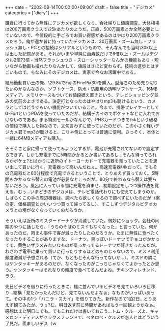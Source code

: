 +++
date = "2002-08-14T00:00:00+09:00"
draft = false
title = "デジカメ"
categories = ["diary"]
+++

鎌倉に行ってから無性にデジカメが欲しくなり、会社帰りに値段調査。大体相場は200万画素クラスで\25kあたりのようだ。正直、500万画素とか全然必要としていないので、今値段的に手ごろでお買い得感があるのはやはり200万画素クラスだろう。俺が遥か昔に持っていたデジカメは、30万画素・ズーム無し・フラッシュ無し・PCとの接続はシリアルというもので、そんなんでも当時\30k以上は出した記憶がある。それがいまや単純に画素数だけで6倍以上・ズームはデジタル2倍?3倍・当然フラッシュつき・スローシャッターなんかの機能もあり・短いながら動画も撮れたりなんかして、値段はさほど変わらず。技術の進歩とはすごいもので。ちなみにそのデジカメは、実家で今なお活躍中である。

結局衝動買い王の俺、\29.8kでFujiのFinePix30iを購入。型落ちのため売り切りたいのかなんなのか、ソフトケース、防水・防塵用の透明ソフトケース、16MBメディア、メモリケースもついてお値段据え置きという、テレビショッピング並みの気前のよさである。決定打となったのはやはりmp3も聴けるという、カメラとしてはどうでもいい機能がついていること。今まで、携帯プレイヤーとしてG-FortというPDAを使っていたのだが、結構デカイのでポケットなどに入れておけないのである。まぁ特別セールかなんかで、PHSカードつきで\5kという破格の値段で購入した物なので、文句言わずに使っていたのだが。この小さく軽いデジカメ君でmp3が聴けると、こりゃ俺にとっては普通に便利。さっそく、本体と一緒に64MBメディアも購入。

そそくさと家に帰って使ってみようとするが、電池が充電されてないので設定すらできず。しかも充電までに5時間かかるとか書いてあるし...そんな待ってられるかボケェ?とばかりに近所のイトーヨーカドーで充電器を売っていたことを思い出して買いに行く。充電器って高いんだねぇ。高速充電器\4kだって。でもその充電器だと80分程度で充電できるということで、とりあえず買っておく。5時間もかかるなら替えの電池が必要なところだが、80分で終わるなら替えは要らないだろう。風呂に入っている間に充電を済ませ、初期設定をしつつ操作法を覚える。むぅ...いまどきのデジカメは、テレビ電話代わりにも使えてしまうのか。しばらくこの手の周辺機器は、調べたら欲しくなるので調べずにいたのだが（案の定、価格調査とかいいつつ買って帰ってるし）、すこしずつデジタルビデオカメラとの境がなくなっていくのだろうか。

そういえば近所のミスタードーナツが消滅していた。微妙にショック。会社の同期のやつに話したら、「うちのそばのミスドもなくなった」と言っていた。何があったのだ。肉まん事件で客が減ったりしたのだろうか。たまに無性に食べたくなったりすることがありますな、ドーナツ。黒っぽいドーナツでチョコがかかってて、黄色いザラメみたいなものが乗っかってるドーナツが好きだったんだが。わざわざ電車に乗って買いに行ったりするほどのものじゃないので、ミスド利用頻度激減が予想される（てか、もともとそんな行ってないか...）。ミスドの隣にはケンタッキーがあるのだが、なくなったのがこっちじゃなくてよかったとか思う。ケンタッキーはそれなりの頻度で食べてるんだよね。チキンフィレサンド、ラヴ。

先日ビデオを借りに行ったときに、棚に並んでいるビデオを見ていろいろ目移り...結構「見たかったんだけど、見てないんだよなぁ」なものがいっぱいあって。その中の1つ「バニラ・スカイ」を借りてきた。新作なので1泊2日...とりあえず観てみたが、うぅ?む。明日返す前に時間があればもう一回観ようかなぁ。感想はまた明日にでも。でもこれだけは書いておこう...トム・クルーズよ、キャメロン・ディアスがセックスフレンドで、ペネロペ・クルスが恋人とはどういう了見だ。羨ましいデス（ｗ
